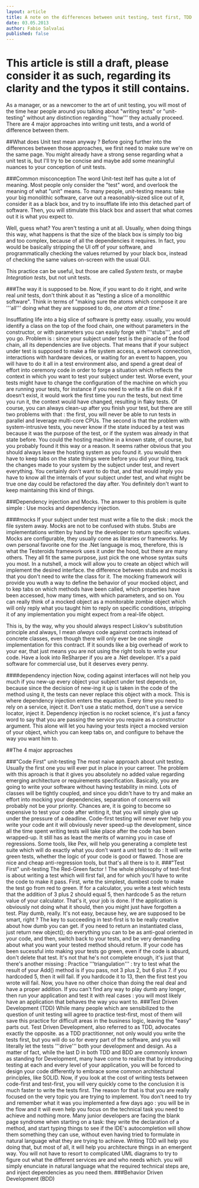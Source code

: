 ```yaml
---
layout: article
title: A note on the differences between unit testing, test first, TDD and BDD
date: 03.05.2013
author: Fabio Salvalai
published: false
---
```

# This article is still a draft, please consider it as such, regarding its clarity and the typos it still contains.

As a manager, or as a newcomer to the art of unit testing, you will most of the time hear people around you talking about "writing tests" or "unit-testing" without any distinction regarding '''how''' they actually proceed. There are 4 major approaches into writing unit tests, and a world of difference between them.


##What does Unit test mean anyway ?
Before going further into the differences between those approaches, we first need to make sure we're on the same page. You might already have a strong sense regarding what a unit test is, but I'll try to be concise and maybe add some meaningful nuances to your conception of unit tests.

###Common misconception
The word Unit-test itelf has quite a lot of meaning. Most people only consider the "test" word, and overlook the meaning of what "unit" means.
To many people, *unit*-testing means: take your big monolithic software, carve out a reasonably-sized slice out of it, consider it as a black box, and try to insufflate life into this detached part of software. Then, you will stimulate this black box and assert that what comes out it is what you expect to.

Well, guess what? You aren't testing a unit at all. Usually, when doing things this way, what happens is that the size of the black box is simply too big and too complex, because of all the dependencies it requires. In fact, you would be basically stripping the UI off of your software, and programmatically checking the values returned by your black box, instead of checking the same values on-screen with the usual GUI.

This practice can be useful, but those are called *System tests*, or maybe *Integration tests*, but not unit tests.

###The way it is supposed to be.
Now, if you want to do it right, and write real *unit* tests, don't think about it as "testing a slice of a monolithic software". Think in terms of "making sure the atoms which compose it are '''all''' doing what they are supposed to do, *one atom at a time*."

Insufflating life into a big slice of software is pretty easy. usually, you would identify a class on the top of the food chain, one without parameters in the constructor, or with parameters you can easily forge with '''stubs''', and off you go. Problem is : since your subject under test is the pinacle of the food chain, all its dependencies are live objects. That means that if your subject under test is supposed to make a file system access, a network connection, interactions with hardware devices, or waiting for an event to happen, you will have to do it all in a test environment also, and spend a great deal of effort into ceremony code in order to forge a situation which reflects the context in which you want to test your subject under test. Worse event, your tests might have to change the configuration of the machine on which you are running your tests, for instance if you need to write a file on disk if it doesn't exist, it would work the first time you run the tests, but next time you run it, the context would have changed, resulting in flaky tests. Of course, you can always clean-up after you finish your test, but there are still two problems with that : the first, you will never be able to run tests in parallel and leverage multi-core CPUs. The second is that the problem with system-intrusive tests, you never know if the state induced by a test was because it was the purpose of the test, or if the system was already in that state before. You could the hosting machine in a known state, of course, but you probably found it this way or a reason. It seems rather obvious that you should always leave the hosting system as you found it. you would then have to keep tabs on the state things were before you did your thing, track the changes made to your system by the subject under test, and revert everything. You certainly don't want to do that, and that would imply you have to know all the internals of your subject under test, and what might be true one day could be refactored the day after. You definitely don't want to keep maintaining this kind of things.

###Dependency injection and Mocks.
The answer to this problem is quite simple : Use mocks and dependency injection.

####mocks
If your subject under test must write a file to the disk : mock the file system away.
Mocks are not to be confused with stubs. Stubs are implementations written by hand by the developer to return specific values. 
Mocks are configurable, they usually come as libraries or frameworks. My own personal favorite one for the .Net language is moq, therefore, this is what the Testeroids framework uses it under the hood, but there are many others. They all fit the same purpose, just pick the one whose syntax suits you most.
In a nutshell, a mock will allow you to create an object which will implement the desired interface. the difference between stubs and mocks is that you don't need to write the class for it. The mocking framework will provide you wuth a way to define the behavior of your mocked object, and to kep tabs on which methods have been called, which properties have been accessed, how many times, with which parameters, and so on. You can really think of a mocked object as a monitorable zombie object which will only reply what you taught him to reply on specific conditions, stripping it of any implementation you might expect from a real-life object.

This is, by the way, why you should always respect Liskov's substitution principle and always, I mean *always* code against contracts instead of concrete classes, even though there will only ever be one single implementation for this contract. If it sounds like a big overhead of work to your ear, that just means you are not using the right tools to write your code. Have a look into ReSharper if you are a .Net developer. It's a paid software for commercial use, but it deserves every penny.

####dependency injection
Now, coding against interfaces will not help you much if you new-up every object your subject under test depends on, because since the decision of new-ing it up is taken in the code of the method using it, the tests can never replace this object with a mock. This is where dependency injection enters the equation.
Every time you need to rely on a service, inject it. Don't use a static method, don't use a service locator, inject it.
Dependency injection is no rocket science, it's just a fancy word to say that you are passing the service you require as a constructor argument. This alone will let you having your tests inject a mocked version of your object, which you can keep tabs on, and configure to behave the way you want him to.

##The 4 major approaches

###"Code First" unit-testing
The most naive approach about unit testing. Usually the first one you will ever put in place in your carreer. The problem with this aproach is that it gives you absolutely no added value regarding emerging architecture or requirements specification. Basically, you are going to write your software without having testability in mind. Lots of classes will be tightly coupled, and since you didn't have to try and make an effort into mocking your dependencies, separation of concerns will probably not be your priority. Chances are, it is going to become so expensive to test your code after writing it, that you will simply give up under the pressure of a deadline. Code-first testing will never ever help you write your code ant it will obviously never speed-up the development, since all the time spent writing tests will take place after the code has been wrapped-up. It still has as least the merits of warning you in case of regressions. Some tools, like Pex, will help you generating a complete test suite which will do exactly what you don't want a unit test to do : It will write green tests, whether the logic of your code is good or flawed. Those are nice and cheap anti-regression tools, but that's all there is to it.
###"Test First" unit-testing
The Red-Green factor ! The whole philosophy of test-first is about writing a test which will first fail, and for which you'll have to write the code to make it pass.
First, wrte the simplest, dumbest code to make the test go from red to green. If for a calculator, you write a test which tests that the addition of 3 plus 2 should equal 5, then hardcode 5 as the return value of your calculator. That's it, your job is done. If the application is obviously not doing what it should, then you might just have forgotten a test. Play dumb, really. It's not easy, because hey, we are supposed to be smart, right ? The key to succeeding in test-first is to be really creative about how dumb you can get. if you need to return an instantiated class, just return new object(); do everything you can to be as anti-goal oriented in your code, and then, switch back to your tests, and be very demanding about what you want your tested method should return. If your code has been sucessful into making your tests go green, even if the code is absurd, don't delete that test. It's not that he's not complete enough, it's just that there's another missing : Practice '''triangulation''' : try to test what the result of your Add() method is if you pass, not 3 plus 2, but 6 plus 7. if you hardcoded 5, then it will fail. If you hardcode it to 13, then the first test you wrote will fail. Now, you have no other choice than doing the real deal and have a proper addition. If you can't find any way to play dumb any longer, then run your application and test it with real cases : you will most likely have an application that behaves the way you want to.
###Test Driven Development (TDD)
While many people which are sensibilized to the question of unit testing will agree to practice test-first, most of them will save this practice for difficult areas in the business logic, leaving the "easy" parts out. Test Driven Development, also referred to as TDD, advocates exactly the opposite. as a TDD practitionner, not only would you write the tests first, but you will do so for every part of the software, and you will literally let the tests '''drive''' both your development and design. As a matter of fact, while the last D in both TDD and BDD are commonly known as standing for Development, many have come to realize that by introducing testing at each and every level of your application, you will be forced to design your code differently to embrace some common architectural principles, like SOLID. 
Now, if you look at the cost of writing tests between code-first and test-first, you will very quickly come to the conclusion it is much faster to write the tests first. The reason for that is that you are really focused on the very topic you are trying to implement. You don't need to try and remember what it was you implemented a few days ago : you will be in the flow and it will even help you focus on the technical task you need to achieve and nothing more. Many junior developers are facing the blank page syndrome when starting on a task: they write the declaration of a method, and start typing things to see if the IDE's autocompletion will show them something they can use, without even having tried to formulate in natural language what they are trying to achieve. Writing TDD will help you doing that, but most of all, it will help you architecture things in an emergent way. You will not have to resort to complicated UML diagrams to try to figure out what the different services are and who needs which. you will simply enunciate in natural language what the required technical steps are, and inject dependencies as you need them.
###Behavior Driven Development (BDD)
